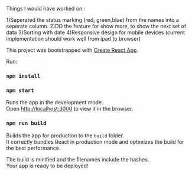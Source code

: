Things I would have worked on :

1)Seperated the status marking (red, green,blue) from the names into a seperate column.
2)DO the feature for show more, to show the next set of data
3)Sorting with date
4)Responsive design for mobile devices (current implementation should work well from ipad to browser)



This project was bootstrapped with [Create React App](https://github.com/facebook/create-react-app).

Run:

### `npm install`

### `npm start`

Runs the app in the development mode.<br>
Open [http://localhost:3000](http://localhost:3000) to view it in the browser.

### `npm run build`

Builds the app for production to the `build` folder.<br>
It correctly bundles React in production mode and optimizes the build for the best performance.

The build is minified and the filenames include the hashes.<br>
Your app is ready to be deployed!
